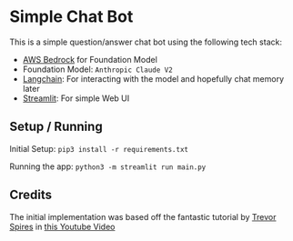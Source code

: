 # Simple Chat Bot

This is a simple question/answer chat bot using the following tech stack:
- [AWS Bedrock](https://aws.amazon.com/bedrock/) for Foundation Model
- Foundation Model: `Anthropic Claude V2`
- [Langchain](https://www.langchain.com/langchain): For interacting with the model and hopefully chat memory later
- [Streamlit](https://docs.streamlit.io/): For simple Web UI

## Setup / Running
Initial Setup:
`pip3 install -r requirements.txt`

Running the app:
`python3 -m streamlit run main.py`

## Credits
The initial implementation was based off the fantastic tutorial by [Trevor Spires](https://www.linkedin.com/in/trevspires/) 
in [this Youtube Video](https://www.youtube.com/watch?v=E1-mUfpeRu0)
